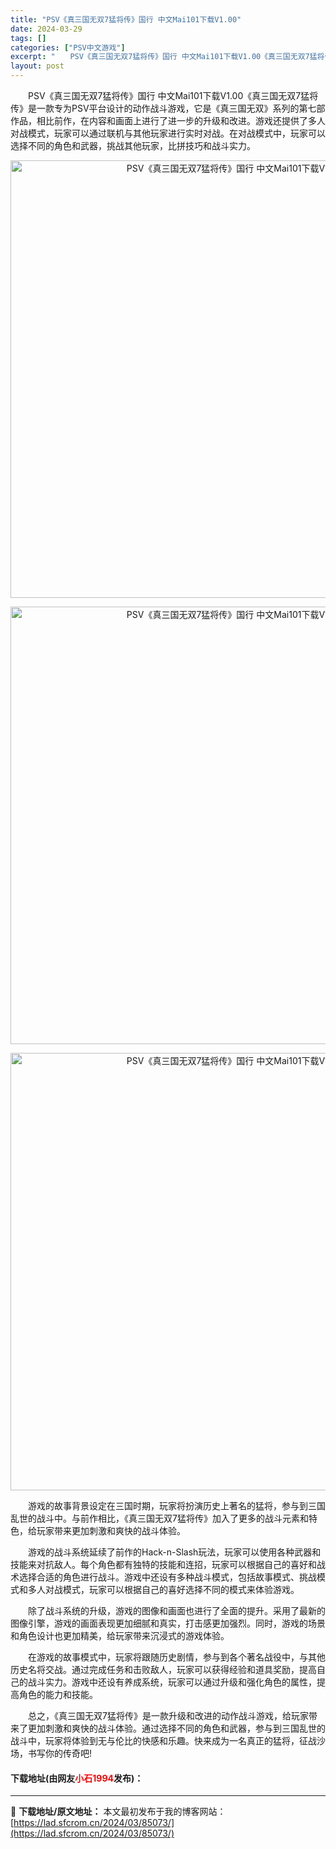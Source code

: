 ```yaml
---
title: "PSV《真三国无双7猛将传》国行 中文Mai101下载V1.00"
date: 2024-03-29
tags: []
categories: ["PSV中文游戏"]
excerpt: "　　PSV《真三国无双7猛将传》国行 中文Mai101下载V1.00《真三国无双7猛将传》是一款专为PSV平台设计的动作战斗游戏，它是《真三国无双》系列的第七部作品，相比前作，在内容和画面上进行了进一步的升级和改进。游戏还提供了多人对战模式，玩家可以通过联机与其他玩家进行实时对战。在对战模式中，玩家&hellip;"
layout: post
---
```


 <p>　　PSV《真三国无双7猛将传》国行 中文Mai101下载V1.00《真三国无双7猛将传》是一款专为PSV平台设计的动作战斗游戏，它是《真三国无双》系列的第七部作品，相比前作，在内容和画面上进行了进一步的升级和改进。游戏还提供了多人对战模式，玩家可以通过联机与其他玩家进行实时对战。在对战模式中，玩家可以选择不同的角色和武器，挑战其他玩家，比拼技巧和战斗实力。</p> <p align="center"><img align="" border="0" src="https://lad.sfcrom.cn/wp-content/uploads/2024/03/20240329_660673d3b1527.webp" width="700" alt="PSV《真三国无双7猛将传》国行 中文Mai101下载V1.00" /></p> <p align="center"><img align="" border="0" src="https://lad.sfcrom.cn/wp-content/uploads/2024/03/20240329_660673d41f7be.webp" width="700" alt="PSV《真三国无双7猛将传》国行 中文Mai101下载V1.00" /></p> <p align="center"><img align="" border="0" src="https://lad.sfcrom.cn/wp-content/uploads/2024/03/20240329_660673d4b43f6.webp" width="700" alt="PSV《真三国无双7猛将传》国行 中文Mai101下载V1.00" /></p> <p>　　游戏的故事背景设定在三国时期，玩家将扮演历史上著名的猛将，参与到三国乱世的战斗中。与前作相比，《真三国无双7猛将传》加入了更多的战斗元素和特色，给玩家带来更加刺激和爽快的战斗体验。</p> <p>　　游戏的战斗系统延续了前作的Hack-n-Slash玩法，玩家可以使用各种武器和技能来对抗敌人。每个角色都有独特的技能和连招，玩家可以根据自己的喜好和战术选择合适的角色进行战斗。游戏中还设有多种战斗模式，包括故事模式、挑战模式和多人对战模式，玩家可以根据自己的喜好选择不同的模式来体验游戏。</p> <p>　　除了战斗系统的升级，游戏的图像和画面也进行了全面的提升。采用了最新的图像引擎，游戏的画面表现更加细腻和真实，打击感更加强烈。同时，游戏的场景和角色设计也更加精美，给玩家带来沉浸式的游戏体验。</p> <p>　　在游戏的故事模式中，玩家将跟随历史剧情，参与到各个著名战役中，与其他历史名将交战。通过完成任务和击败敌人，玩家可以获得经验和道具奖励，提高自己的战斗实力。游戏中还设有养成系统，玩家可以通过升级和强化角色的属性，提高角色的能力和技能。</p> <p>　　总之，《真三国无双7猛将传》是一款升级和改进的动作战斗游戏，给玩家带来了更加刺激和爽快的战斗体验。通过选择不同的角色和武器，参与到三国乱世的战斗中，玩家将体验到无与伦比的快感和乐趣。快来成为一名真正的猛将，征战沙场，书写你的传奇吧!</p> <p><h4>下载地址(由网友<font color="red">小石1994</font>发布)：</h4></p> 

---
📖 **下载地址/原文地址：** 本文最初发布于我的博客网站：[https://lad.sfcrom.cn/2024/03/85073/](https://lad.sfcrom.cn/2024/03/85073/)
